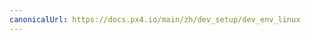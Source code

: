 ```yaml
---
canonicalUrl: https://docs.px4.io/main/zh/dev_setup/dev_env_linux
---
```


<Redirect to="dev_env_linux_ubuntu" />
